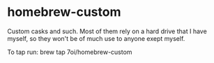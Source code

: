 homebrew-custom
===============

Custom casks and such. Most of them rely on a hard drive that I have myself, so they won't be of much use to anyone exept myself.

To tap run: brew tap 7oi/homebrew-custom
